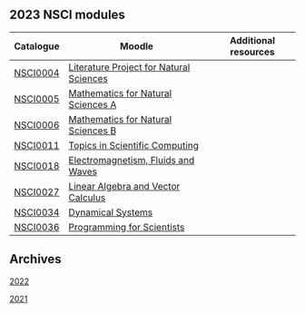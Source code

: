 ## 2023 NSCI modules

| Catalogue      | Moodle | Additional resources |
| ----------- | ----------- |  ----------- |
| [NSCI0004](https://www.ucl.ac.uk/module-catalogue/modules/literature-project-for-natural-sciences-bscmsci-programme-NSCI0004)    | [Literature Project for Natural Sciences](https://moodle.ucl.ac.uk/course/view.php?id=33594)| |
| [NSCI0005](https://www.ucl.ac.uk/module-catalogue/modules/mathematics-for-natural-sciences-a-NSCI0005)      | [Mathematics for Natural Sciences A](https://moodle.ucl.ac.uk/course/view.php?id=34353) | |
| [NSCI0006](https://www.ucl.ac.uk/module-catalogue/modules/mathematics-for-natural-sciences-b-NSCI0006)      | [Mathematics for Natural Sciences B](https://moodle.ucl.ac.uk/course/view.php?id=34403)| |
| [NSCI0011](https://www.ucl.ac.uk/module-catalogue/modules/topics-in-scientific-computing-NSCI0011)      | [Topics in Scientific Computing](https://moodle.ucl.ac.uk/course/view.php?id=34404)| |
| [NSCI0018](https://www.ucl.ac.uk/module-catalogue/modules/electromagnetism-fluids-and-waves-NSCI0018)       | [Electromagnetism, Fluids and Waves](https://moodle.ucl.ac.uk/course/view.php?id=34360) | |
| [NSCI0027](https://www.ucl.ac.uk/module-catalogue/modules/linear-algebra-and-vector-calculus-NSCI0027)      | [Linear Algebra and Vector Calculus](https://moodle.ucl.ac.uk/course/view.php?id=34359)| |
| [NSCI0034](https://www.ucl.ac.uk/module-catalogue/modules/dynamical-systems-NSCI0034) | [Dynamical Systems](https://moodle.ucl.ac.uk/course/view.php?id=34405)| |
| [NSCI0036](https://www.ucl.ac.uk/module-catalogue/modules/programming-for-scientists-NSCI0036) | [Programming for Scientists](https://moodle.ucl.ac.uk/course/view.php?id=34361 ) | |

## Archives

[2022](https://uclnatsci.github.io/2022.html)

[2021](https://uclnatsci.github.io/2021.html)
